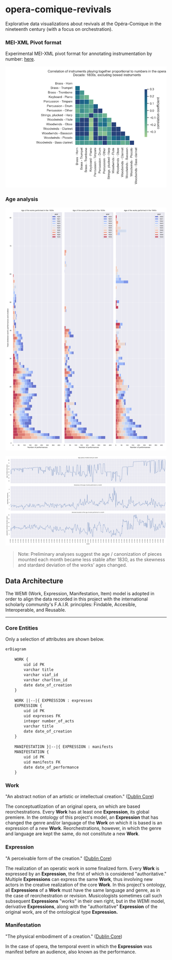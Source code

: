 # opera-comique-revivals

Explorative data visualizations about revivals at the Opéra-Comique in the nineteenth century (with a focus on orchestration).

### MEI-XML Pivot format

Experimental MEI-XML pivot format for annotating instrumentation by number: [here](doc-db/xml-files).

![1800s instrumentation correlation](doc-db/results/1800s.png)

### Age analysis

![age distribution](vis/perfs.png)

![stats per month](vis/ages.png)

> Note: Preliminary analyses suggest the age / canonization of pieces mounted each month became less stable after 1830, as the skewness and stardard deviation of the works' ages changed.

## Data Architecture

The WEMI (Work, Expression, Manifestation, Item) model is adopted in order to align the data recorded in this project with the international scholarly community's F.A.I.R. principles: Findable, Accesible, Interoperable, and Reusable.

---

### Core Entities

Only a selection of attributes are shown below.

```mermaid
erDiagram
    
    WORK {
        uid id PK
        varchar title
        varchar viaf_id
        varchar charlton_id
        date date_of_creation
    }

    WORK ||--|{ EXPRESSION : expresses
    EXPRESSION {
        uid id PK
        uid expresses FK
        integer number_of_acts
        varchar title
        date date_of_creation
    }

    MANIFESTATION }|--|{ EXPRESSION : manifests
    MANIFESTATION {
        uid id PK
        uid manifests FK
        date date_of_performance
    }

```

### Work

"An abstract notion of an artistic or intellectual creation." ([Dublin Core](https://ns.dublincore.org/openwemi/Work))

The conceptuatlization of an original opera, on which are based reorchestrations. Every **Work** has at least one **Expression**, its global premiere. In the ontology of this project's model, an **Expression** that has changed the genre and/or language of the **Work** on which it is based is an expression of a new **Work**. Reorchestrations, however, in which the genre and language are kept the same, do not constitute a new **Work**.

### Expression

"A perceivable form of the creation." ([Dublin Core](https://ns.dublincore.org/openwemi/Expression))

The realization of an operatic work in some finalized form. Every **Work** is expressed by an **Expression**, the first of which is considered "authoritative." Multiple **Expressions** can express the same **Work**, thus involving new actors in the creative realization of the core **Work**. In this project's ontology, all **Expressions** of a **Work** must have the same language and genre, as in the case of reorchestration or revision. Musicologists sometimes call such subsequent **Expressions** "works" in their own right, but in the WEMI model, derivative **Expressions**, along with the "authoritative" **Expression** of the original work, are of the ontological type **Expression.**

### Manifestation

"The physical embodiment of a creation." ([Dublin Core](https://ns.dublincore.org/openwemi/Manifestation))

In the case of opera, the temporal event in which the **Expression** was manifest before an audience, also known as the performance.
